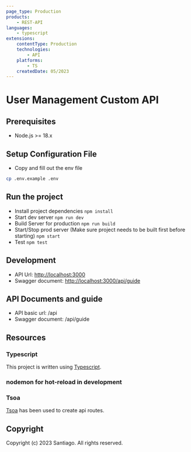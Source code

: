 ```yaml
---
page_type: Production
products:
    - REST-API
languages:
    - typescript
extensions:
    contentType: Production
    technologies:
        - API
    platforms:
        - TS
    createdDate: 05/2023
---
```


# User Management Custom API

## Prerequisites

- Node.js >= 18.x

## Setup Configuration File

- Copy and fill out the env file

```sh
cp .env.example .env
```

## Run the project 

- Install project dependencies
    `npm install`
- Start dev server
    `npm run dev`
- Build Server for production
    `npm run build`
- Start/Stop prod server (Make sure project needs to be built first before starting)
    `npm start`
- Test 
    `npm test`

## Development

- API Url: <http://localhost:3000>
- Swagger document: <http://localhost:3000/api/guide>

## API Documents and guide

- API basic url: <host-name>/api
- Swagger document: <host-name>/api/guide

## Resources

### Typescript

This project is written using [Typescript](http://www.typescriptlang.org/).

### nodemon for hot-reload in development

### Tsoa

[Tsoa](https://tsoa-community.github.io/docs/getting-started.html) has been used to create api routes.

## Copyright

Copyright (c) 2023 Santiago. All rights reserved.
